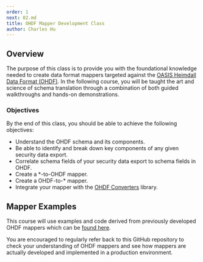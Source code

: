 ```yaml
---
order: 1
next: 02.md
title: OHDF Mapper Development Class
author: Charles Hu
---
```


## Overview

The purpose of this class is to provide you with the foundational knowledge needed to create data format mappers targeted against the [OASIS Heimdall Data Format (OHDF)](https://saf.mitre.org/framework/normalize). In the following course, you will be taught the art and science of schema translation through a combination of both guided walkthroughs and hands-on demonstrations.

### Objectives

By the end of this class, you should be able to achieve the following objectives:

- Understand the OHDF schema and its components.
- Be able to identify and break down key components of any given security data export.
- Correlate schema fields of your security data export to schema fields in OHDF.
- Create a *-to-OHDF mapper.
- Create a OHDF-to-* mapper.
- Integrate your mapper with the [OHDF Converters](https://github.com/mitre/heimdall2/tree/master/libs/hdf-converters) library.


## Mapper Examples

This course will use examples and code derived from previously developed OHDF mappers which can be [found here](https://github.com/mitre/heimdall2/tree/master/libs/hdf-converters).

You are encouraged to regularly refer back to this GitHub repository to check your understanding of OHDF mappers and see how mappers are actually developed and implemented in a production environment.
